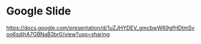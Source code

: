 # Google Slide
https://docs.google.com/presentation/d/1uZJHYDEV_gmcbwW69gfHDtmSvoo6sdihA7GBNaB3br0/view?usp=sharing
